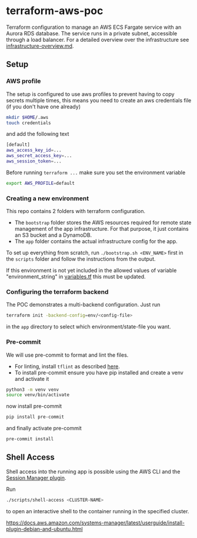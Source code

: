 # terraform-aws-poc

Terraform configuration to manage an AWS ECS Fargate service with an Aurora RDS database.
The service runs in a private subnet, accessible through a load balancer. For a detailed overview over the infrastructure see [infrastructure-overview.md](./documentation/infrastructure-overview.md).

## Setup
### AWS profile
The setup is configured to use aws profiles to prevent having to copy secrets multiple times, this means you need to create 
an aws credentials file (if you don't have one already)
```bash
mkdir $HOME/.aws
touch credentials
```
and add the following text
```bash
[default]
aws_access_key_id=...
aws_secret_access_key=...
aws_session_token=...
```
Before running `terraform ...` make sure you set the environment variable
```bash
export AWS_PROFILE=default
```

### Creating a new environment

This repo contains 2 folders with terraform configuration.
* The `bootstrap` folder stores the AWS resources required for remote state management of the app infrastructure.
  For that purpose, it just contains an S3 bucket and a DynamoDB.
* The `app` folder contains the actual infrastructure config for the app.

To set up everything from scratch, run `./bootstrap.sh <ENV_NAME>` first in the `scripts` folder and follow the instructions from the output.

If this environment is not yet included in the allowed values of variable "environment_string" in [variables.tf](app%2Fvariables.tf)
this must be updated.

### Configuring the terraform backend
The POC demonstrates a multi-backend configuration. Just run
```bash
terraform init -backend-config=env/<config-file>
```
in the `app` directory to select which environment/state-file you want.

### Pre-commit
We will use pre-commit to format and lint the files. 
* For linting, install `tflint` as described [here](https://github.com/terraform-linters/tflint?tab=readme-ov-file#installation).
* To install pre-commit ensure you have pip installed and create a venv and activate it
```bash
python3 -m venv venv
source venv/bin/activate
```
now install pre-commit
```bash
pip install pre-commit
```
and finally activate pre-commit
```bash
pre-commit install
```

## Shell Access
Shell access into the running app is possible using the AWS CLI and the [Session Manager plugin](https://docs.aws.amazon.com/systems-manager/latest/userguide/session-manager-working-with-install-plugin.html).

Run 
```bash
./scripts/shell-access <CLUSTER-NAME>
```
to open an interactive shell to the container running in the specified cluster.

https://docs.aws.amazon.com/systems-manager/latest/userguide/install-plugin-debian-and-ubuntu.html
